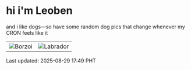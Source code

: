 # hi i'm Leoben

and i like dogs—so have some random dog pics that change whenever my CRON feels like it

|  |  |
|--------|----------|
| ![Borzoi](https://random-dog-vercel.vercel.app/api/random-borzoi?v=1756460986) | ![Labrador](https://random-dog-vercel.vercel.app/api/random-labrador?v=1756460986) |

Last updated: 2025-08-29 17:49 PHT
